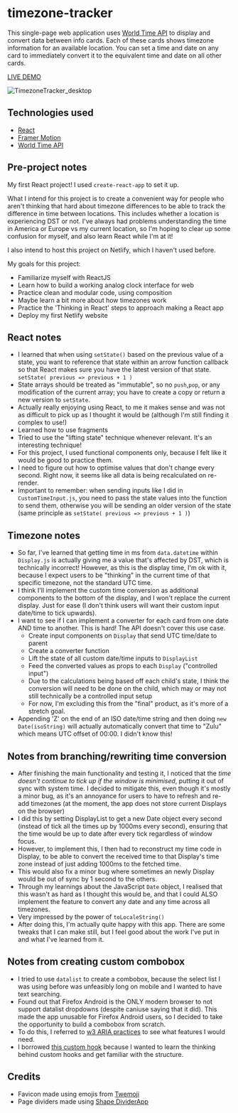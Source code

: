 # timezone-tracker

This single-page web application uses [World Time API](https://worldtimeapi.org/) to display and convert data between info cards. Each of these cards shows timezone information for an available location. You can set a time and date on any card to immediately convert it to the equivalent time and date on all other cards.

[LIVE DEMO](https://thriving-syrniki-5daa84.netlify.app/)

![TimezoneTracker_desktop](https://user-images.githubusercontent.com/93292687/213905973-a54de148-0bff-42be-81d4-ab0beb0c66cf.jpg)

## Technologies used
- [React](https://reactjs.org/)
- [Framer Motion](https://www.framer.com/motion/)
- [World Time API](https://worldtimeapi.org/)

## Pre-project notes
My first React project! I used `create-react-app` to set it up.

What I intend for this project is to create a convenient way for people who aren't thinking that hard about timezone differences to be able to track the difference in time between locations. This includes whether a location is experiencing DST or not. I've always had problems understanding the time in America or Europe vs my current location, so I'm hoping to clear up some confusion for myself, and also learn React while I'm at it!

I also intend to host this project on Netlify, which I haven't used before.

My goals for this project:
- Familiarize myself with ReactJS
- Learn how to build a working analog clock interface for web
- Practice clean and modular code, using composition
- Maybe learn a bit more about how timezones work
- Practice the 'Thinking in React' steps to approach making a React app
- Deploy my first Netlify website

## React notes
- I learned that when using `setState()` based on the previous value of a state, you want to reference that state within an arrow function callback so that React makes sure you have the latest version of that state. `setState( previous => previous + 1 )`
- State arrays should be treated as "immutable", so no `push`,`pop`, or any modification of the current array; you have to create a copy or return a new version to `setState`.
- Actually really enjoying using React, to me it makes sense and was not as difficult to pick up as I thought it would be (although I'm still finding it complex to use!)
- Learned how to use fragments
- Tried to use the "lifting state" technique whenever relevant. It's an interesting technique!
- For this project, I used functional components only, because I felt like it would be good to practice them.
- I need to figure out how to optimise values that don't change every second. Right now, it seems like all data is being recalculated on re-render.
- Important to remember: when sending inputs like I did in `CustomTimeInput.js`, you need to pass the state values into the function to send them, otherwise you will be sending an older version of the state (same principle as `setState( previous => previous + 1 )`)

## Timezone notes
- So far, I've learned that getting time in ms from `data.datetime` within `Display.js` is actually giving me a value that's affected by DST, which is technically incorrect! However, as this is the display time, I'm ok with it, because I expect users to be "thinking" in the current time of that specific timezone, not the standard UTC time.
- I think I'll implement the custom time conversion as additional components to the bottom of the display, and I won't replace the current display. Just for ease (I don't think users will want their custom input date/time to tick upwards).
- I want to see if I can implement a converter for each card from one date AND time to another. This is hard! The API doesn't cover this use case.
    - Create input components on `Display` that send UTC time/date to parent
    - Create a converter function
    - Lift the state of all custom date/time inputs to `DisplayList`
    - Feed the converted values as props to each `Display` ("controlled input")
    - Due to the calculations being based off each child's state, I think the conversion will need to be done on the child, which may or may not still technically be a controlled input setup
    - For now, I'm excluding this from the "final" product, as it's more of a stretch goal.
- Appending 'Z' on the end of an ISO date/time string and then doing `new Date(isoString)` will actually automatically convert that time to "Zulu" which means UTC offset of 00:00. I didn't know this!

## Notes from branching/rewriting time conversion
- After finishing the main functionality and testing it, I noticed that the *time doesn't continue to tick up if the window is minimised*, putting it out of sync with system time. I decided to mitigate this, even though it's mostly a minor bug, as it's an annoyance for users to have to refresh and re-add timezones (at the moment, the app does not store current Displays on the browser)
- I did this by setting DisplayList to get a new Date object every second (instead of tick all the times up by 1000ms every second), ensuring that the time would be up to date after every tick regardless of window focus.
- However, to implement this, I then had to reconstruct my time code in Display, to be able to convert the received time to that Display's time zone instead of just adding 1000ms to the fetched time.
- This would also fix a minor bug where sometimes an newly Display would be out of sync by 1 second to the others.
- Through my learnings about the JavaScript `Date` object, I realised that this wasn't as hard as I thought this would be, and that I could ALSO implement the feature to convert any date and any time across all timezones.
- Very impressed by the power of `toLocaleString()`
- After doing this, I'm actually quite happy with this app. There are some tweaks that I can make still, but I feel good about the work I've put in and what I've learned from it.

## Notes from creating custom combobox
- I tried to use `datalist` to create a combobox, because the select list I was using before was unfeasibly long on mobile and I wanted to have text searching.
- Found out that Firefox Android is the ONLY modern browser to not support datalist dropdowns (despite caniuse saying that it did). This made the app unusable for Firefox Android users, so I decided to take the opportunity to build a combobox from scratch.
- To do this, I referred to [w3 ARIA practices](https://www.w3.org/WAI/ARIA/apg/example-index/combobox/combobox-autocomplete-list) to see what features I would need.
- I borrowed [this custom hook](https://gist.github.com/brookback/945b0064cd9cb2617d138d92d59b3919) because I wanted to learn the thinking behind custom hooks and get familiar with the structure. 

## Credits
- Favicon made using emojis from [Twemoji](https://twemoji.twitter.com/)
- Page dividers made using [Shape DividerApp](https://www.shapedivider.app)
